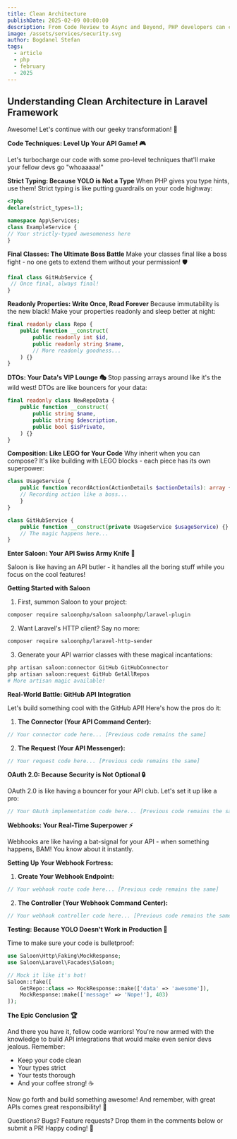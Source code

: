 ```yaml
---
title: Clean Architecture
publishDate: 2025-02-09 00:00:00
description: From Code Review to Async and Beyond, PHP developers can continue to improve their skills and build more effective and resilient applications.
image: /assets/services/security.svg
author: Bogdanel Stefan
tags:
  - article
  - php
  - february
  - 2025
---
```


## Understanding Clean Architecture in Laravel Framework


Awesome! Let's continue with our geeky transformation! 🚀

**Code Techniques: Level Up Your API Game! 🎮**

Let's turbocharge our code with some pro-level techniques that'll make your fellow devs go "whoaaaaa!" 

**Strict Typing: Because YOLO is Not a Type**
When PHP gives you type hints, use them! Strict typing is like putting guardrails on your code highway:

```php
<?php
declare(strict_types=1);

namespace App\Services;
class ExampleService {
// Your strictly-typed awesomeness here
}
```

**Final Classes: The Ultimate Boss Battle**
Make your classes final like a boss fight - no one gets to extend them without your permission! 🛡️

```php
final class GitHubService {
 // Once final, always final!
}
```

**Readonly Properties: Write Once, Read Forever**
Because immutability is the new black! Make your properties readonly and sleep better at night:

```php
final readonly class Repo {
    public function __construct(
        public readonly int $id,
        public readonly string $name,
        // More readonly goodness...
    ) {}
}
```

**DTOs: Your Data's VIP Lounge 🎭**
Stop passing arrays around like it's the wild west! DTOs are like bouncers for your data:

```php
final readonly class NewRepoData {
    public function __construct(
        public string $name,
        public string $description,
        public bool $isPrivate,
    ) {}
}
```

**Composition: Like LEGO for Your Code**
Why inherit when you can compose? It's like building with LEGO blocks - each piece has its own superpower:

```php
class UsageService {
    public function recordAction(ActionDetails $actionDetails): array {
    // Recording action like a boss...
    }
}

class GitHubService {
    public function __construct(private UsageService $usageService) {}
    // The magic happens here...
}
```

**Enter Saloon: Your API Swiss Army Knife 🔧**

Saloon is like having an API butler - it handles all the boring stuff while you focus on the cool features! 

**Getting Started with Saloon**

1. First, summon Saloon to your project:
```bash
composer require saloonphp/saloon saloonphp/laravel-plugin
```

2. Want Laravel's HTTP client? Say no more:
```bash
composer require saloonphp/laravel-http-sender
```

3. Generate your API warrior classes with these magical incantations:
```bash
php artisan saloon:connector GitHub GitHubConnector
php artisan saloon:request GitHub GetAllRepos
# More artisan magic available!
```

**Real-World Battle: GitHub API Integration**

Let's build something cool with the GitHub API! Here's how the pros do it:

1. **The Connector (Your API Command Center):**
```php
// Your connector code here... [Previous code remains the same]
```

2. **The Request (Your API Messenger):**
```php
// Your request code here... [Previous code remains the same]
```

**OAuth 2.0: Because Security is Not Optional 🔒**

OAuth 2.0 is like having a bouncer for your API club. Let's set it up like a pro:

```php
// Your OAuth implementation code here... [Previous code remains the same]
```

**Webhooks: Your Real-Time Superpower ⚡**

Webhooks are like having a bat-signal for your API - when something happens, BAM! You know about it instantly.

**Setting Up Your Webhook Fortress:**

1. **Create Your Webhook Endpoint:**
```php
// Your webhook route code here... [Previous code remains the same]
```

2. **The Controller (Your Webhook Command Center):**
```php
// Your webhook controller code here... [Previous code remains the same]
```

**Testing: Because YOLO Doesn't Work in Production 🧪**

Time to make sure your code is bulletproof:

```php
use Saloon\Http\Faking\MockResponse;
use Saloon\Laravel\Facades\Saloon;

// Mock it like it's hot!
Saloon::fake([
    GetRepo::class => MockResponse::make(['data' => 'awesome']),
    MockResponse::make(['message' => 'Nope!'], 403)
]);
```

**The Epic Conclusion 🏆**

And there you have it, fellow code warriors! You're now armed with the knowledge to build API integrations that would make even senior devs jealous. Remember:
- Keep your code clean
- Your types strict
- Your tests thorough
- And your coffee strong! ☕

Now go forth and build something awesome! And remember, with great APIs comes great responsibility! 💪

Questions? Bugs? Feature requests? Drop them in the comments below or submit a PR! Happy coding! 🚀